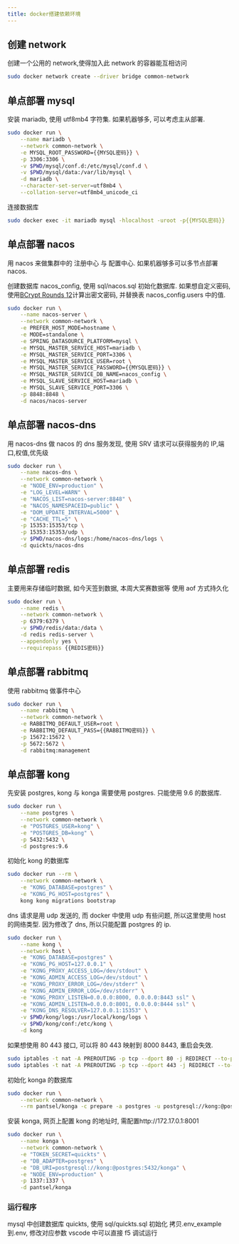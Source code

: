 ```yaml
---
title: docker搭建依赖环境
---
```


## 创建 network

创建一个公用的 network,使得加入此 network 的容器能互相访问

```sh
sudo docker network create --driver bridge common-network
```

## 单点部署 mysql

安装 mariadb, 使用 utf8mb4 字符集.
如果机器够多, 可以考虑主从部署.

```sh
sudo docker run \
    --name mariadb \
    --network common-network \
    -e MYSQL_ROOT_PASSWORD={{MYSQL密码}} \
    -p 3306:3306 \
    -v $PWD/mysql/conf.d:/etc/mysql/conf.d \
    -v $PWD/mysql/data:/var/lib/mysql \
    -d mariadb \
    --character-set-server=utf8mb4 \
    --collation-server=utf8mb4_unicode_ci
```

连接数据库

```sh
sudo docker exec -it mariadb mysql -hlocalhost -uroot -p{{MYSQL密码}}
```

## 单点部署 nacos

用 nacos 来做集群中的 注册中心 与 配置中心.
如果机器够多可以多节点部署 nacos.

创建数据库 nacos_config, 使用 sql/nacos.sql 初始化数据库.
如果想自定义密码, 使用[BCrypt Rounds 12](https://www.jisuan.mobi/p163u3BN66Hm6JWx.html)计算出密文密码, 并替换表 nacos_config.users 中的值.

```sh
sudo docker run \
    --name nacos-server \
    --network common-network \
    -e PREFER_HOST_MODE=hostname \
    -e MODE=standalone \
    -e SPRING_DATASOURCE_PLATFORM=mysql \
    -e MYSQL_MASTER_SERVICE_HOST=mariadb \
    -e MYSQL_MASTER_SERVICE_PORT=3306 \
    -e MYSQL_MASTER_SERVICE_USER=root \
    -e MYSQL_MASTER_SERVICE_PASSWORD={{MYSQL密码}} \
    -e MYSQL_MASTER_SERVICE_DB_NAME=nacos_config \
    -e MYSQL_SLAVE_SERVICE_HOST=mariadb \
    -e MYSQL_SLAVE_SERVICE_PORT=3306 \
    -p 8848:8848 \
    -d nacos/nacos-server
```

## 单点部署 nacos-dns

用 nacos-dns 做 nacos 的 dns 服务发现,
使用 SRV 请求可以获得服务的 IP,端口,权值,优先级

```sh
sudo docker run \
    --name nacos-dns \
    --network common-network \
    -e "NODE_ENV=production" \
    -e "LOG_LEVEL=WARN" \
    -e "NACOS_LIST=nacos-server:8848" \
    -e "NACOS_NAMESPACEID=public" \
    -e "DOM_UPDATE_INTERVAL=5000" \
    -e "CACHE_TTL=5" \
    -p 15353:15353/tcp \
    -p 15353:15353/udp \
    -v $PWD/nacos-dns/logs:/home/nacos-dns/logs \
    -d quickts/nacos-dns
```

## 单点部署 redis

主要用来存储临时数据, 如今天签到数据, 本周大奖赛数据等
使用 aof 方式持久化

```sh
sudo docker run \
    --name redis \
    --network common-network \
    -p 6379:6379 \
    -v $PWD/redis/data:/data \
    -d redis redis-server \
    --appendonly yes \
    --requirepass {{REDIS密码}}
```

## 单点部署 rabbitmq

使用 rabbitmq 做事件中心

```sh
sudo docker run \
    --name rabbitmq \
    --network common-network \
    -e RABBITMQ_DEFAULT_USER=root \
    -e RABBITMQ_DEFAULT_PASS={{RABBITMQ密码}} \
    -p 15672:15672 \
    -p 5672:5672 \
    -d rabbitmq:management
```

## 单点部署 kong

先安装 postgres, kong 与 konga 需要使用 postgres.
只能使用 9.6 的数据库.

```sh
sudo docker run \
    --name postgres \
    --network common-network \
    -e "POSTGRES_USER=kong" \
    -e "POSTGRES_DB=kong" \
    -p 5432:5432 \
    -d postgres:9.6
```

初始化 kong 的数据库

```sh
sudo docker run --rm \
    --network common-network \
    -e "KONG_DATABASE=postgres" \
    -e "KONG_PG_HOST=postgres" \
    kong kong migrations bootstrap
```

dns 请求是用 udp 发送的, 而 docker 中使用 udp 有些问题, 所以这里使用 host 的网络类型.
因为修改了 dns, 所以只能配置 postgres 的 ip.

```sh
sudo docker run \
    --name kong \
    --network host \
    -e "KONG_DATABASE=postgres" \
    -e "KONG_PG_HOST=127.0.0.1" \
    -e "KONG_PROXY_ACCESS_LOG=/dev/stdout" \
    -e "KONG_ADMIN_ACCESS_LOG=/dev/stdout" \
    -e "KONG_PROXY_ERROR_LOG=/dev/stderr" \
    -e "KONG_ADMIN_ERROR_LOG=/dev/stderr" \
    -e "KONG_PROXY_LISTEN=0.0.0.0:8000, 0.0.0.0:8443 ssl" \
    -e "KONG_ADMIN_LISTEN=0.0.0.0:8001, 0.0.0.0:8444 ssl" \
    -e "KONG_DNS_RESOLVER=127.0.0.1:15353" \
    -v $PWD/kong/logs:/usr/local/kong/logs \
    -v $PWD/kong/conf:/etc/kong \
    -d kong
```

如果想使用 80 443 接口, 可以将 80 443 映射到 8000 8443, 重启会失效.

```sh
sudo iptables -t nat -A PREROUTING -p tcp --dport 80 -j REDIRECT --to-port 8000
sudo iptables -t nat -A PREROUTING -p tcp --dport 443 -j REDIRECT --to-port 8443
```

初始化 konga 的数据库

```sh
sudo docker run \
    --network common-network \
    --rm pantsel/konga -c prepare -a postgres -u postgresql://kong:@postgres:5432/konga
```

安装 konga, 网页上配置 kong 的地址时, 需配置http://172.17.0.1:8001

```sh
sudo docker run \
    --name konga \
    --network common-network \
    -e "TOKEN_SECRET=quickts" \
    -e "DB_ADAPTER=postgres" \
    -e "DB_URI=postgresql://kong:@postgres:5432/konga" \
    -e "NODE_ENV=production" \
    -p 1337:1337 \
    -d pantsel/konga
```

### 运行程序

mysql 中创建数据库 quickts, 使用 sql/quickts.sql 初始化
拷贝.env_example 到.env, 修改对应参数
vscode 中可以直接 f5 调试运行
